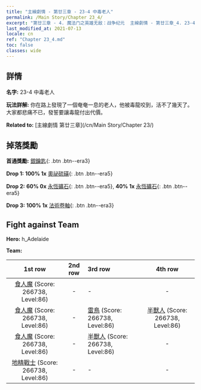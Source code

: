 ```yaml
---
title: "主線劇情 - 第廿三章 - 23-4 中毒老人"
permalink: /Main Story/Chapter 23_4/
excerpt: "第廿三章 - 4. 魔法门之英雄无敌：战争纪元  主線劇情 - 第廿三章_4. 23-4 中毒老人"
last_modified_at: 2021-07-13
locale: cn
ref: "Chapter 23_4.md"
toc: false
classes: wide
---
```


## 詳情

 **名字:** 23-4 中毒老人

 **玩法詳解:** 你在路上發現了一個奄奄一息的老人，他被毒龍咬到，活不了幾天了。大家都悲痛不已，發誓要讓毒龍付出代價。

 **Related to:** [主線劇情 第廿三章](/cn/Main Story/Chapter 23/)

## 掉落獎勵

 **首通獎勵:** [銀鑰匙](/cn/Items/con_693/){: .btn .btn--era3}

 **Drop 1:** **100% 1x** [奧祕硫磺](/cn/Items/mat_78/){: .btn .btn--era5}

 **Drop 2:** **60% 0x** [永恆礦石](/cn/Items/mat_68/){: .btn .btn--era5}, **40% 1x** [永恆礦石](/cn/Items/mat_68/){: .btn .btn--era5}

 **Drop 3:** **100% 1x** [法術卷軸](/cn/Items/con_694/){: .btn .btn--era3}


## Fight against Team
 **Hero:** h_Adelaide

 **Team:**


  | 1st row | 2nd row | 3rd row | 4th row |
  |:----:|:----:|:----|:----:|
  | [食人魔](/cn/units/Ogre/) (Score: 266738, Level:86)  | - | - | - |
  | [食人魔](/cn/units/Ogre/) (Score: 266738, Level:86)  | - | [雷鳥](/cn/units/Roc/) (Score: 266738, Level:86)  | [半獸人](/cn/units/Orc/) (Score: 266738, Level:86)  |
  | [食人魔](/cn/units/Ogre/) (Score: 266738, Level:86)  | - | [半獸人](/cn/units/Orc/) (Score: 266738, Level:86)  | - |
  | [地精戰士](/cn/units/Goblin/) (Score: 266738, Level:86)  | - | - | - |


